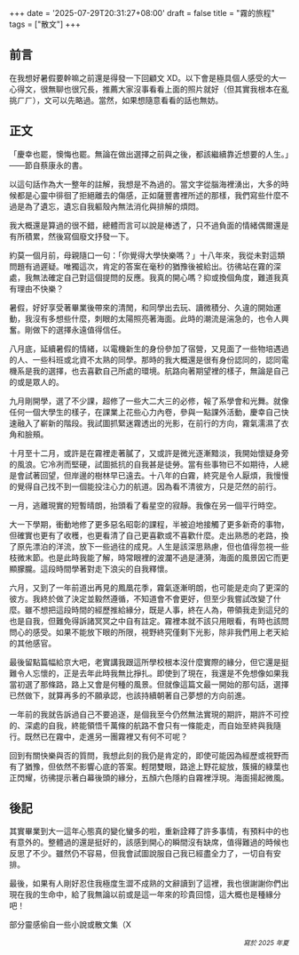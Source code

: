 +++
date = '2025-07-29T20:31:27+08:00'
draft = false
title = "霧的旅程"
tags = ["散文"]
+++

## 前言

在我想好暑假要幹嘛之前還是得發一下回顧文 XD。以下會是極具個人感受的大一心得文，很無聊也很冗長，推薦大家沒事看看上面的照片就好（但其實我根本在亂挑ㄏㄏ），文可以先略過。當然，如果想隨意看看的話也無妨。

## 正文

「慶幸也罷，懊悔也罷。無論在做出選擇之前與之後，都該繼續靠近想要的人生。」——節自蔡康永的書。

以這句話作為大一整年的註解，我想是不為過的。當文字從腦海裡湧出，大多的時候都是心靈中徘徊了拒絕離去的傷感，正如薩豐書裡所述的那樣，我們寫些什麼不過是為了遺忘，遺忘自我軀殼內無法消化與排解的煩悶。

我大概還是算過的很不錯，總體而言可以說是棒透了，只不過負面的情緒偶爾還是有所積累，然後寫個廢文抒發一下。

約莫一個月前，母親隨口一句：「你覺得大學快樂嗎？」十八年來，我從未對這類問題有過遲疑。唯獨這次，肯定的答案在毫秒的猶豫後被給出。彷彿站在霧的深處，我無法確定自己對這個提問的反應。我真的開心嗎？抑或換個角度，難道我真有理由不快樂？

暑假，好好享受著畢業後帶來的清閒，和同學出去玩、讀微積分、久違的開始運動，我沒有多想些什麼，刺眼的太陽照亮著海面。此時的潮流是湍急的，也令人興奮。剛做下的選擇永遠值得信任。

八月底，延續暑假的情緒，以電機新生的身份參加了宿營，又見面了一些物培遇過的人、一些科班或北資不太熟的同學。那時的我大概還是很有身份認同的，認同電機系是我的選擇，也去喜歡自己所處的環境。航路向著期望裡的樣子，無論是自己的或是眾人的。

九月剛開學，選了不少課，超修了一些大二大三的必修，報了系學會和光舞。就像任何一個大學生的樣子，在課業上花些心力內卷，參與一點課外活動，慶幸自己快速融入了嶄新的階段。我試圖抓緊迷霧透出的光影，在前行的方向，霧氣濡濕了衣角和臉頰。

十月至十二月，或許是在霧裡走著膩了，又或許是微光逐漸黯淡，我開始懷疑身旁的風浪。它冷冽而堅硬，試圖抵抗的自我甚是徒勞。當有些事物已不如期待，人總是會試著回望，但岸邊的樹林早已遠去。十八年的白霧，終究是令人厭煩，我慢慢的覺得自己找不到一個能投注心力的航道。因為看不清彼方，只是茫然的前行。

一月，逃離現實的短暫晴朗，抬頭看了看星空的寂靜。我像在另一個平行時空。

大一下學期，衝動地修了更多惡名昭彰的課程，半被迫地接觸了更多新奇的事物，但確實也更有了收穫，也更看清了自己更喜歡或不喜歡什麼。走出熟悉的老路，換了原先漂泊的洋流，放下一些過往的成見。人生是該深思熟慮，但也值得忽視一些枝微末節。也是此時我能了解，時常眼裡的波瀾不過是漣漪，海面的風景因它而更顯朦朧。這段時間學著對走下浪尖的自我釋懷。

六月，又到了一年前道出再見的鳳凰花季，霧氣逐漸明朗，也可能是走向了更深的彼方。我終於做了決定並毅然遵循，不知道會不會更好，但至少我嘗試改變了什麼。雖不想把這段時間的經歷推給緣分，既是人事，終在人為，帶領我走到這兒的也是自我，但難免得訴諸冥冥之中自有註定。霧裡本就不該只用眼看，有時也該問問心的感受。如果不能放下眼的所限，視野終究僅剩下光影，除非我們用上老天給的其他感官。

最後留點篇幅給京大吧，老實講我跟這所學校根本沒什麼實際的緣分，但它還是挺難令人忘懷的，正是去年此時我無比掙扎。即使到了現在，我還是不免想像如果我當初選了那條路，路上又會是何種的風景。但就像這篇文最一開始的那句話，選擇已然做下，就算再多的不願承認，也該持續朝著自己夢想的方向前進。

一年前的我就告訴過自己不要追逐，是個我至今仍然無法實現的期許，期許不可控的、深處的自我，終能領悟千萬條的航路不會只有一條能走，而自始至終與我隨行。既然已在霧中，走進另一團霧裡又有何不可呢？

回到有關快樂與否的質問，我想此刻的我仍是肯定的，即使可能因為經歷或視野而有了猶豫，但依然不影響心底的答案。輕閉雙眼，路途上野花綻放，簇擁的綠葉也正閃耀，彷彿提示著白幕後頭的緣分，五顏六色隱約自霧裡浮現。海面揚起微風。

## 後記

其實畢業到大一這年心態真的變化蠻多的啦，重新詮釋了許多事情，有預料中的也有意外的。整體過的還是挺好的，該感到開心的瞬間沒有缺席，值得難過的時候也反思了不少。雖然仍不容易，但我會試圖說服自己我已經盡全力了，一切自有安排。

最後，如果有人剛好忍住我極度生澀不成熟的文辭讀到了這裡，我也很謝謝你們出現在我的生命中，給了我無論以前或是這一年來的珍貴回憶，這大概也是種緣分吧！

部分靈感偷自一些小說或散文集（X

<p align="right"><small><em>寫於 2025 年夏</em></small></p>
